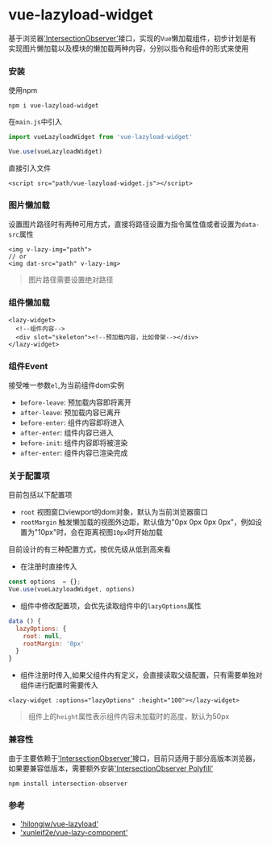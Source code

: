 # vue-lazyload-widget

基于浏览器['IntersectionObserver'](https://developer.mozilla.org/zh-CN/docs/Web/API/IntersectionObserver)接口，实现的`Vue`懒加载组件，初步计划是有实现图片懒加载以及模块的懒加载两种内容，分别以指令和组件的形式来使用

### 安装
使用npm
```
npm i vue-lazyload-widget
```
在`main.js`中引入
```javascript
import vueLazyloadWidget from 'vue-lazyload-widget'

Vue.use(vueLazyloadWidget)
```
直接引入文件
```
<script src="path/vue-lazyload-widget.js"></script> 
```

### 图片懒加载
设置图片路径时有两种可用方式，直接将路径设置为指令属性值或者设置为`data-src`属性
```
<img v-lazy-img="path">
// or
<img dat-src="path" v-lazy-img> 
```
> 图片路径需要设置绝对路径

### 组件懒加载
```
<lazy-widget>
  <!--组件内容-->
  <div slot="skeleton"><!--预加载内容，比如骨架--></div>
</lazy-widget>
```

### 组件Event
接受唯一参数`el`,为当前组件dom实例
- `before-leave`: 预加载内容即将离开
- `after-leave`: 预加载内容已离开
- `before-enter`: 组件内容即将进入
- `after-enter`: 组件内容已进入
- `before-init`: 组件内容即将被渲染
- `after-enter`: 组件内容已渲染完成

### 关于配置项
目前包括以下配置项
- `root`  视图窗口viewport的dom对象，默认为当前浏览器窗口
- `rootMargin` 触发懒加载的视图外边距，默认值为"0px 0px 0px 0px"，例如设置为"10px"时，会在距离视图`10px`时开始加载

目前设计的有三种配置方式，按优先级从低到高来看
- 在注册时直接传入
```javascript
const options  = {};
Vue.use(vueLazyloadWidget, options)
```
- 组件中修改配置项，会优先读取组件中的`lazyOptions`属性
```javascript
data () {
  lazyOptions: {
    root: null,
    rootMargin: '0px'
  }
}
```
- 组件注册时传入,如果父组件内有定义，会直接读取父级配置，只有需要单独对组件进行配置时需要传入
```
<lazy-widget :options="lazyOptions" :height="100"></lazy-widget>
```
> 组件上的`height`属性表示组件内容未加载时的高度，默认为50px

### 兼容性
由于主要依赖于['IntersectionObserver'](https://developer.mozilla.org/zh-CN/docs/Web/API/IntersectionObserver)接口，目前只适用于部分高版本浏览器，如果要兼容低版本，需要额外安装['IntersectionObserver Polyfill'](https://github.com/w3c/IntersectionObserver/tree/master/polyfill)
```
npm install intersection-observer
```
### 参考
- ['hilongjw/vue-lazyload'](https://github.com/hilongjw/vue-lazyload)
- ['xunleif2e/vue-lazy-component'](https://github.com/xunleif2e/vue-lazy-component)
